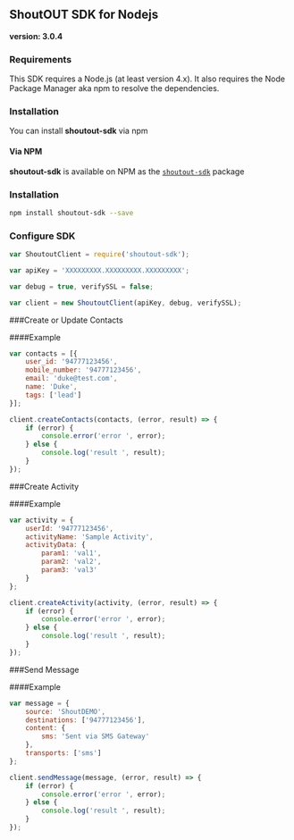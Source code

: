 ## ShoutOUT SDK for Nodejs
__version: 3.0.4__

### Requirements

This SDK requires a Node.js (at least version 4.x). It also requires the Node Package Manager aka npm to resolve the dependencies.

### Installation

You can install **shoutout-sdk** via npm

#### Via NPM

**shoutout-sdk** is available on NPM as the
[`shoutout-sdk`](https://www.npmjs.com/package/shoutout-sdk) package

### Installation

```sh
npm install shoutout-sdk --save
```

### Configure SDK
```js
var ShoutoutClient = require('shoutout-sdk');

var apiKey = 'XXXXXXXXX.XXXXXXXXX.XXXXXXXXX';

var debug = true, verifySSL = false;

var client = new ShoutoutClient(apiKey, debug, verifySSL);
```
###Create or Update Contacts

####Example
```js
var contacts = [{
    user_id: '94777123456',
    mobile_number: '94777123456',
    email: 'duke@test.com',
    name: 'Duke',
    tags: ['lead']
}];

client.createContacts(contacts, (error, result) => {
    if (error) {
        console.error('error ', error);
    } else {
        console.log('result ', result);
    }
});
```

###Create Activity

####Example
```js
var activity = {
    userId: '94777123456',
    activityName: 'Sample Activity',
    activityData: {
        param1: 'val1',
        param2: 'val2',
        param3: 'val3'
    }
};

client.createActivity(activity, (error, result) => {
    if (error) {
        console.error('error ', error);
    } else {
        console.log('result ', result);
    }
});
```

###Send Message

####Example
```js
var message = {
    source: 'ShoutDEMO',
    destinations: ['94777123456'],
    content: {
        sms: 'Sent via SMS Gateway'
    },
    transports: ['sms']
};

client.sendMessage(message, (error, result) => {
    if (error) {
        console.error('error ', error);
    } else {
        console.log('result ', result);
    }
});
```
